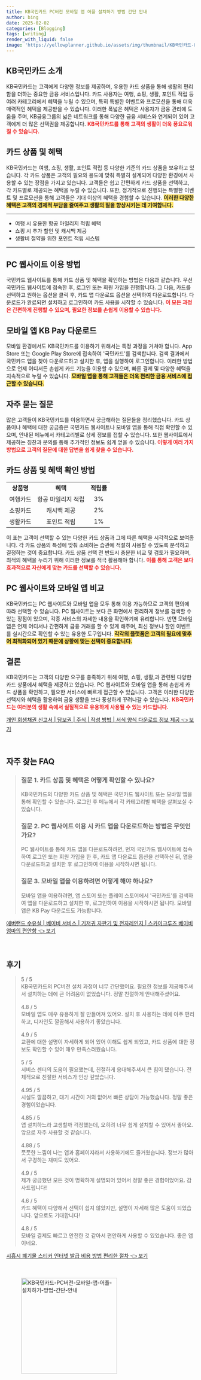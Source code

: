 ```yaml
---
title: KB국민카드 PC버전 모바일 앱 어플 설치하기 방법 간단 안내
author: bing
date: 2025-02-02
categories: [Blogging]
tags: [writing]
render_with_liquid: false
image: 'https://yellowplanner.github.io/assets/img/thumbnail/KB국민카드-PC버전-모바일-앱-어플-설치하기-방법-간단-안내.webp'
---
```



<h2 id='KB국민카드_소개'>KB국민카드 소개</h2>

<p>KB국민카드는 고객에게 다양한 정보를 제공하며, 유용한 카드 상품을 통해 생활의 편리함을 더하는 중요한 금융 서비스입니다. 카드 사용자는 여행, 쇼핑, 생활, 포인트 적립 등 여러 카테고리에서 혜택을 누릴 수 있으며, 특히 특별한 이벤트와 프로모션을 통해 더욱 매력적인 혜택을 제공받을 수 있습니다. 이러한 폭넓은 혜택은 사용자가 금융 관리에 도움을 주며, KB금융그룹의 넓은 네트워크를 통해 다양한 금융 서비스와 연계되어 있어 고객에게 더 많은 선택권을 제공합니다. <b><span style="color: #ee2323;">KB국민카드를 통해 고객의 생활이 더욱 풍요로워질 수 있습니다.</span></b></p>

<h2 id='카드_상품_및_혜택'>카드 상품 및 혜택</h2>

<p>KB국민카드는 여행, 쇼핑, 생활, 포인트 적립 등 다양한 기준의 카드 상품을 보유하고 있습니다. 각 카드 상품은 고객의 필요와 용도에 맞춰 특별히 설계되어 다양한 환경에서 사용할 수 있는 장점을 가지고 있습니다. 고객들은 쉽고 간편하게 카드 상품을 선택하고, 각 카드별로 제공되는 혜택을 누릴 수 있습니다. 또한, 정기적으로 진행되는 특별한 이벤트 및 프로모션을 통해 고객들은 기대 이상의 혜택을 경험할 수 있습니다. <b><span style="background-color: #ffe066;">이러한 다양한 혜택은 고객의 경제적 부담을 줄여주고 생활의 질을 향상시키는 데 기여합니다.</span></b></p>

<hr />

<ul>
    <li>여행 시 유용한 항공 마일리지 적립 혜택</li>
    <li>쇼핑 시 추가 할인 및 캐시백 제공</li>
    <li>생활비 절약을 위한 포인트 적립 시스템</li>
</ul>

<hr />

<h2 id='PC_웹사이트_이용_방법'>PC 웹사이트 이용 방법</h2>

<p>국민카드 웹사이트를 통해 카드 상품 및 혜택을 확인하는 방법은 다음과 같습니다. 우선 국민카드 웹사이트에 접속한 후, 로그인 또는 회원 가입을 진행합니다. 그 다음, 카드를 선택하고 원하는 옵션을 클릭 후, 카드 앱 다운로드 옵션을 선택하여 다운로드합니다. 다운로드가 완료되면 설치하고 로그인하여 카드 사용을 시작할 수 있습니다. <b><span style="color: #ee2323;">이 모든 과정은 간편하게 진행할 수 있으며, 필요한 정보를 손쉽게 이용할 수 있습니다.</span></b></p>

<h2 id='모바일_앱_KB_Pay_다운로드'>모바일 앱 KB Pay 다운로드</h2>

<p>모바일 환경에서도 KB국민카드를 이용하기 위해서는 특정 과정을 거쳐야 합니다. App Store 또는 Google Play Store에 접속하여 '국민카드'를 검색합니다. 검색 결과에서 국민카드 앱을 찾아 다운로드하고 설치한 후, 앱을 실행하여 로그인합니다. 이러한 방법으로 언제 어디서든 손쉽게 카드 기능을 이용할 수 있으며, 빠른 결제 및 다양한 혜택을 지속적으로 누릴 수 있습니다. <b><span style="background-color: #ffe066;">모바일 앱을 통해 고객들은 더욱 편리한 금융 서비스에 접근할 수 있습니다.</span></b></p>

<h2 id='자주_묻는_질문'>자주 묻는 질문</h2>

<p>많은 고객들이 KB국민카드를 이용하면서 궁금해하는 질문들을 정리했습니다. 카드 상품이나 혜택에 대한 궁금증은 국민카드 웹사이트나 모바일 앱을 통해 직접 확인할 수 있으며, 안내된 메뉴에서 카테고리별로 상세 정보를 접할 수 있습니다. 또한 웹사이트에서 제공하는 칭찬과 문의를 통해 추가적인 정보도 쉽게 얻을 수 있습니다. <b><span style="color: #ee2323;">이렇게 여러 가지 방법으로 고객의 질문에 대한 답변을 쉽게 찾을 수 있습니다.</span></b></p>

<h2 id='카드_상품_및_혜택_확인'>카드 상품 및 혜택 확인 방법</h2>

<table>
    <tr>
        <td style="text-align: center; height: 17px;"><b>상품명</b></td>
        <td style="text-align: center; height: 17px;"><b>혜택</b></td>
        <td style="text-align: center; height: 17px;"><b>적립률</b></td>
    </tr>
    <tr>
        <td style="text-align: center; height: 17px;">여행카드</td>
        <td style="text-align: center; height: 17px;">항공 마일리지 적립</td>
        <td style="text-align: center; height: 17px;">3%</td>
    </tr>
    <tr>
        <td style="text-align: center; height: 17px;">쇼핑카드</td>
        <td style="text-align: center; height: 17px;">캐시백 제공</td>
        <td style="text-align: center; height: 17px;">2%</td>
    </tr>
    <tr>
        <td style="text-align: center; height: 17px;">생활카드</td>
        <td style="text-align: center; height: 17px;">포인트 적립</td>
        <td style="text-align: center; height: 17px;">1%</td>
    </tr>
</table>

<p>이 표는 고객이 선택할 수 있는 다양한 카드 상품과 그에 따른 혜택을 시각적으로 보여줍니다. 각 카드 상품의 특성에 맞춰 소비하는 습관에 적절히 사용할 수 있도록 분석하고 결정하는 것이 중요합니다. 카드 상품 선택 전 반드시 충분한 비교 및 검토가 필요하며, 최적의 혜택을 누리기 위해 이러한 정보를 적극 활용해야 합니다. <b><span style="color: #ee2323;">이를 통해 고객은 보다 효과적으로 자신에게 맞는 카드를 선택할 수 있습니다.</span></b></p>

<h2 id='PC웹사이트와_모바일앱_비교'>PC 웹사이트와 모바일 앱 비교</h2>

<p>KB국민카드는 PC 웹사이트와 모바일 앱을 모두 통해 이용 가능하므로 고객의 편의에 따라 선택할 수 있습니다. PC 웹사이트는 보다 큰 화면에서 편리하게 정보를 검색할 수 있는 장점이 있으며, 각종 서비스의 자세한 내용을 확인하기에 유리합니다. 반면 모바일 앱은 언제 어디서나 간편하게 금융 거래를 할 수 있게 해주며, 최신 정보나 할인 이벤트를 실시간으로 확인할 수 있는 유용한 도구입니다. <b><span style="background-color: #ffe066;">각각의 플랫폼은 고객의 필요에 맞추어 최적화되어 있기 때문에 상황에 맞는 선택이 중요합니다.</span></b></p>

<h2 id='결론'>결론</h2>

<p>KB국민카드는 고객의 다양한 요구를 충족하기 위해 여행, 쇼핑, 생활,과 관련된 다양한 카드 상품에서 혜택을 제공하고 있습니다. PC 웹사이트와 모바일 앱을 통해 손쉽게 카드 상품을 확인하고, 필요한 서비스에 빠르게 접근할 수 있습니다. 고객은 이러한 다양한 선택지와 혜택을 활용하여 금융 생활을 보다 풍성하게 꾸려나갈 수 있습니다. <b><span style="color: #ee2323;">KB국민카드는 여러분의 생활 속에서 실질적으로 유용하게 사용될 수 있는 카드입니다.</span></b></p>


<p><a class="click-button" title="개인 회생채권 신고서 | 담보권 | 주식 | 작성 방법 | 서식 양식 다운로드 정보 제공" href="https://yellowplanner.github.io/posts/%EA%B0%9C%EC%9D%B8-%ED%9A%8C%EC%83%9D%EC%B1%84%EA%B6%8C-%EC%8B%A0%EA%B3%A0%EC%84%9C-%EB%8B%B4%EB%B3%B4%EA%B6%8C-%EC%A3%BC%EC%8B%9D-%EC%9E%91%EC%84%B1-%EB%B0%A9%EB%B2%95-%EC%84%9C%EC%8B%9D-%EC%96%91%EC%8B%9D-%EB%8B%A4%EC%9A%B4%EB%A1%9C%EB%93%9C-%EC%A0%95%EB%B3%B4-%EC%A0%9C%EA%B3%B5/" rel="dofollow">개인 회생채권 신고서 | 담보권 | 주식 | 작성 방법 | 서식 양식 다운로드 정보 제공 👈 보기</a></p><br>
<h2 id='자주_찾는_FAQ'>자주 찾는 FAQ</h2>
<div itemscope="" itemtype="https://schema.org/FAQPage"> 
<blockquote> 
<div itemscope="" itemprop="mainEntity" itemtype="https://schema.org/Question"> 
<h3 itemprop="name">질문 1. 카드 상품 및 혜택은 어떻게 확인할 수 있나요? </h3> 
<div itemscope="" itemprop="acceptedAnswer" itemtype="https://schema.org/Answer"> 
<span itemprop="text"> 
<p>KB국민카드의 다양한 카드 상품 및 혜택은 국민카드 웹사이트 또는 모바일 앱을 통해 확인할 수 있습니다. 로그인 후 메뉴에서 각 카테고리별 혜택을 살펴보실 수 있습니다.</p> 
</span> 
</div> 
</div> 

<div itemscope="" itemprop="mainEntity" itemtype="https://schema.org/Question"> 
<h3 itemprop="name">질문 2. PC 웹사이트 이용 시 카드 앱을 다운로드하는 방법은 무엇인가요? </h3> 
<div itemscope="" itemprop="acceptedAnswer" itemtype="https://schema.org/Answer"> 
<span itemprop="text"> 
<p>PC 웹사이트를 통해 카드 앱을 다운로드하려면, 먼저 국민카드 웹사이트에 접속하여 로그인 또는 회원 가입을 한 후, 카드 앱 다운로드 옵션을 선택하신 뒤, 앱을 다운로드하고 설치한 후 로그인하여 이용을 시작하시면 됩니다.</p> 
</span> 
</div> 
</div> 

<div itemscope="" itemprop="mainEntity" itemtype="https://schema.org/Question"> 
<h3 itemprop="name">질문 3. 모바일 앱을 이용하려면 어떻게 해야 하나요?</h3> 
<div itemscope="" itemprop="acceptedAnswer" itemtype="https://schema.org/Answer"> 
<span itemprop="text"> 
<p>모바일 앱을 이용하려면, 앱 스토어 또는 플레이 스토어에서 '국민카드'를 검색하여 앱을 다운로드하고 설치한 후, 로그인하여 이용을 시작하시면 됩니다. 모바일 앱은 KB Pay 다운로드도 가능합니다.</p> 
</span> 
</div> 
</div> 
</blockquote> 
</div>
<p><a class="click-button" title="에버랜드 수유실 | 베이비 서비스 | 기저귀 자판기 및 전자레인지 | 스카이크루즈 베이비 엄마의 편안함" href="https://yellowplanner.github.io/posts/%EC%97%90%EB%B2%84%EB%9E%9C%EB%93%9C-%EC%88%98%EC%9C%A0%EC%8B%A4-%EB%B2%A0%EC%9D%B4%EB%B9%84-%EC%84%9C%EB%B9%84%EC%8A%A4-%EA%B8%B0%EC%A0%80%EA%B7%80-%EC%9E%90%ED%8C%90%EA%B8%B0-%EB%B0%8F-%EC%A0%84%EC%9E%90%EB%A0%88%EC%9D%B8%EC%A7%80-%EC%8A%A4%EC%B9%B4%EC%9D%B4%ED%81%AC%EB%A3%A8%EC%A6%88-%EB%B2%A0%EC%9D%B4%EB%B9%84-%EC%97%84%EB%A7%88%EC%9D%98-%ED%8E%B8%EC%95%88%ED%95%A8/" rel="dofollow">에버랜드 수유실 | 베이비 서비스 | 기저귀 자판기 및 전자레인지 | 스카이크루즈 베이비 엄마의 편안함 👈 보기</a></p><br>
<h2 id='후기'>후기</h2>
<div itemscope itemtype="https://schema.org/Product">
  <blockquote>
  <div itemprop="review" itemscope itemtype="https://schema.org/Review">
      <div itemprop="reviewRating" itemscope itemtype="https://schema.org/Rating"> <span itemprop="ratingValue">5</span> / <span itemprop="bestRating">5</span> </div>
      <span itemprop="reviewBody">KB국민카드의 PC버전 설치 과정이 너무 간단했어요. 필요한 정보를 제공해주셔서 설치하는 데에 큰 어려움이 없었습니다. 정말 친절하게 안내해주셨어요.</span>
  </div>
  <br>
  <div itemprop="review" itemscope itemtype="https://schema.org/Review">
      <div itemprop="reviewRating" itemscope itemtype="https://schema.org/Rating"> <span itemprop="ratingValue">4.8</span> / <span itemprop="bestRating">5</span> </div>
      <span itemprop="reviewBody">모바일 앱도 매우 유용하게 잘 만들어져 있어요. 설치 후 사용하는 데에 아주 편리하고, 디자인도 깔끔해서 사용하기 좋았습니다.</span>
  </div>
  <br>
  <div itemprop="review" itemscope itemtype="https://schema.org/Review">
      <div itemprop="reviewRating" itemscope itemtype="https://schema.org/Rating"> <span itemprop="ratingValue">4.9</span> / <span itemprop="bestRating">5</span> </div>
      <span itemprop="reviewBody">교환에 대한 설명이 자세하게 되어 있어 이해도 쉽게 되었고, 카드 상품에 대한 정보도 확인할 수 있어 매우 만족스러웠습니다.</span>
  </div>
  <br>
  <div itemprop="review" itemscope itemtype="https://schema.org/Review">
      <div itemprop="reviewRating" itemscope itemtype="https://schema.org/Rating"> <span itemprop="ratingValue">5</span> / <span itemprop="bestRating">5</span> </div>
      <span itemprop="reviewBody">서비스 센터의 도움이 필요했는데, 친절하게 응대해주셔서 큰 힘이 됐습니다. 전체적으로 친절한 서비스가 인상 깊었습니다.</span>
  </div>
  <br>
  <div itemprop="review" itemscope itemtype="https://schema.org/Review">
      <div itemprop="reviewRating" itemscope itemtype="https://schema.org/Rating"> <span itemprop="ratingValue">4.95</span> / <span itemprop="bestRating">5</span> </div>
      <span itemprop="reviewBody">시설도 깔끔하고, 대기 시간이 거의 없어서 빠른 상담이 가능했습니다. 정말 좋은 경험이었습니다.</span>
  </div>
  <br>
  <div itemprop="review" itemscope itemtype="https://schema.org/Review">
      <div itemprop="reviewRating" itemscope itemtype="https://schema.org/Rating"> <span itemprop="ratingValue">4.85</span> / <span itemprop="bestRating">5</span> </div>
      <span itemprop="reviewBody">앱 설치하느라 고생할까 걱정했는데, 오히려 너무 쉽게 설치할 수 있어서 좋아요. 앞으로 자주 사용할 것 같습니다.</span>
  </div>
  <br>
  <div itemprop="review" itemscope itemtype="https://schema.org/Review">
      <div itemprop="reviewRating" itemscope itemtype="https://schema.org/Rating"> <span itemprop="ratingValue">4.88</span> / <span itemprop="bestRating">5</span> </div>
      <span itemprop="reviewBody">풋풋한 느낌이 나는 앱과 홈페이지라서 사용하기에도 즐거웠습니다. 정보가 많아서 구경하는 재미도 있어요.</span>
  </div>
  <br>
  <div itemprop="review" itemscope itemtype="https://schema.org/Review">
      <div itemprop="reviewRating" itemscope itemtype="https://schema.org/Rating"> <span itemprop="ratingValue">4.9</span> / <span itemprop="bestRating">5</span> </div>
      <span itemprop="reviewBody">제가 궁금했던 모든 것이 명확하게 설명되어 있어서 정말 좋은 경험이었어요. 감사드립니다!</span>
  </div>
  <br>
  <div itemprop="review" itemscope itemtype="https://schema.org/Review">
      <div itemprop="reviewRating" itemscope itemtype="https://schema.org/Rating"> <span itemprop="ratingValue">4.6</span> / <span itemprop="bestRating">5</span> </div>
      <span itemprop="reviewBody">카드 혜택이 다양해서 선택이 쉽지 않았지만, 설명이 자세해 많은 도움이 되었습니다. 앞으로도 기대합니다!</span>
  </div>
  <br>
  <div itemprop="review" itemscope itemtype="https://schema.org/Review">
      <div itemprop="reviewRating" itemscope itemtype="https://schema.org/Rating"> <span itemprop="ratingValue">4.8</span> / <span itemprop="bestRating">5</span> </div>
      <span itemprop="reviewBody">모바일 결제도 빠르고 안전한 것 같아서 편안하게 사용할 수 있었습니다. 좋은 앱이네요.</span>
  </div>
  </blockquote>
</div>
<p><a class="click-button" title="시흥시 폐기물 스티커 인터넷 발급 비용 방법 편리한 절차" href="https://yellowplanner.github.io/posts/%EC%8B%9C%ED%9D%A5%EC%8B%9C-%ED%8F%90%EA%B8%B0%EB%AC%BC-%EC%8A%A4%ED%8B%B0%EC%BB%A4-%EC%9D%B8%ED%84%B0%EB%84%B7-%EB%B0%9C%EA%B8%89-%EB%B9%84%EC%9A%A9-%EB%B0%A9%EB%B2%95-%ED%8E%B8%EB%A6%AC%ED%95%9C-%EC%A0%88%EC%B0%A8/" rel="dofollow">시흥시 폐기물 스티커 인터넷 발급 비용 방법 편리한 절차 👈 보기</a></p><br>
<figure class="image"><img src="https://yellowplanner.github.io/assets/img/thumbnail/KB국민카드-PC버전-모바일-앱-어플-설치하기-방법-간단-안내.webp" alt="KB국민카드-PC버전-모바일-앱-어플-설치하기-방법-간단-안내" width="256" height="256"></figure>